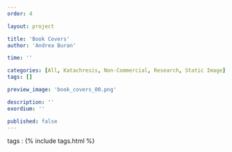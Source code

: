 ```yaml
---
order: 4

layout: project

title: 'Book Covers'
author: 'Andrea Buran'

time: ''

categories: [All, Katachresis, Non-Commercial, Research, Static Image]
tags: []

preview_image: 'book_covers_00.png'

description: ''
exordium: ''

published: false
---
```


tags
: {% include tags.html %}